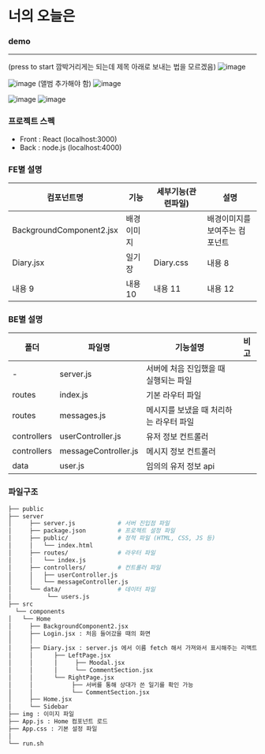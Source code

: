 # 너의 오늘은 

### demo 
---
(press to start 깜박거리게는 되는데 제목 아래로 보내는 법을 모르겠음) 
![image](https://github.com/rambus2006/ITSHOW/assets/101540710/717f9a4b-09df-4f01-9d57-89e62fbfd252)

![image](https://github.com/rambus2006/ITSHOW/assets/101540710/2e6117e2-700e-49bf-84fd-d89e9af9ede2)
(앨범 추가해야 함)
![image](https://github.com/rambus2006/ITSHOW/assets/101540710/f3b8438b-c1a6-407b-bf47-75c534a7b325)


![image](https://github.com/rambus2006/ITSHOW/assets/101540710/c0ea0b39-770b-420b-baa2-83a7a106ddcb)
![image](https://github.com/rambus2006/ITSHOW/assets/101540710/b336c446-2d56-4786-b99f-bd75c02e4580)


### 프로젝트 스펙 
- Front : React (localhost:3000)
- Back : node.js (localhost:4000)

### FE별 설명 
| 컴포넌트명| 기능 | 세부기능(관련파일) | 설명 |
|---|---|---|---|
|BackgroundComponent2.jsx|배경이미지||배경이미지를 보여주는 컴포넌트|
|Diary.jsx|일기장|Diary.css|내용 8|
|내용 9|내용 10|내용 11|내용 12|

### BE별 설명
|폴더| 파일명 | 기능설명 | 비고 |
|---|---|---|---|
| - |server.js |서버에 처음 진입했을 때 실행되는 파일 ||
| routes | index.js | 기본 라우터 파일||
| routes | messages.js | 메시지를 보냈을 때 처리하는 라우터 파일||
| controllers |userController.js| 유저 정보 컨트롤러 ||
| controllers |messageController.js|메시지 정보 컨트롤러||
| data | user.js | 임의의 유저 정보 api|

### 파일구조
```bash
├── public 
├── server
│     ├── server.js            # 서버 진입점 파일
│     ├── package.json         # 프로젝트 설정 파일
│     ├── public/              # 정적 파일 (HTML, CSS, JS 등)
│     │   └── index.html
│     ├── routes/              # 라우터 파일
│     │   └── index.js
│     ├── controllers/         # 컨트롤러 파일
│     │   ├── userController.js
│     │   └── messageController.js
│     └── data/                # 데이터 파일
│          └── users.js
├── src
  └── components
│   └── Home
│     ├── BackgroundComponent2.jsx
│     ├── Login.jsx : 처음 들어갔을 때의 화면
│     │
│     ├── Diary.jsx : server.js 에서 이름 fetch 해서 가져와서 표시해주는 리액트 코드 
│     │      ├── LeftPage.jsx
│     │      │     ├── Moodal.jsx
│     │      │     └── CommentSection.jsx
│     │      └── RightPage.jsx
│     │           ├── 서버를 통해 상대가 쓴 일기를 확인 가능 
│     │           └── CommentSection.jsx
│     ├── Home.jsx 
│     └── Sidebar
├── img : 이미지 파일 
├── App.js : Home 컴포넌트 로드
├── App.css : 기본 설정 파일
│   
└── run.sh
``` 
